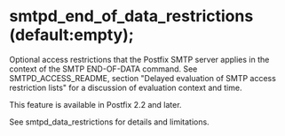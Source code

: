 # smtpd_end_of_data_restrictions (default:empty); 

 Optional access restrictions that the Postfix SMTP server
applies in the context of the SMTP END-OF-DATA command.
See SMTPD_ACCESS_README, section "Delayed evaluation of SMTP access
restriction lists" for a discussion of evaluation context and time.


 This feature is available in Postfix 2.2 and later. 

 See smtpd_data_restrictions for details and limitations. 



